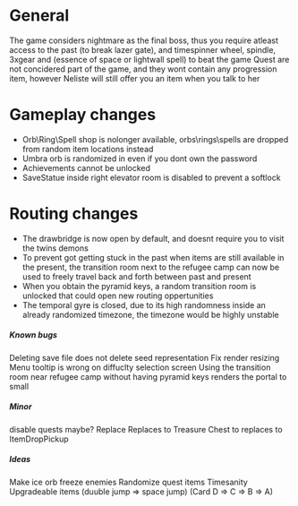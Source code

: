 # General
The game considers nightmare as the final boss,	thus you require atleast access to the past (to break lazer gate), and timespinner wheel, spindle, 3xgear and (essence of space or lightwall spell) to beat the game
Quest are not concidered part of the game, and they wont contain any progression item, however Neliste will still offer you an item when you talk to her

# Gameplay changes
* Orb\Ring\Spell shop is nolonger available, orbs\rings\spells are dropped from random item locations instead
* Umbra orb is randomized in even if you dont own the password
* Achievements cannot be unlocked
* SaveStatue inside right elevator room is disabled to prevent a softlock

# Routing changes
* The drawbridge is now open by default, and doesnt require you to visit the twins demons
* To prevent got getting stuck in the past when items are still available in the present, the transition room next to the refugee camp can now be used to freely travel back and forth between past and present
* When you obtain the pyramid keys, a random transition room is unlocked that could open new routing oppertunities
* The temporal gyre is closed, due to its high randomness inside an already randomized timezone, the timezone would be highly unstable

##### Known bugs
Deleting save file does not delete seed representation
Fix render resizing
Menu tooltip is wrong on diffuclty selection screen
Using the transition room near refugee camp without having pyramid keys renders the portal to small

##### Minor
disable quests maybe?
Replace Replaces to Treasure Chest to replaces to ItemDropPickup

##### Ideas
Make ice orb freeze enemies
Randomize quest items
Timesanity
Upgradeable items (duuble jump => space jump) (Card D => C => B => A)